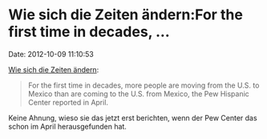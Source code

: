 Wie sich die Zeiten ändern:For the first time in decades, \...
==============================================================

Date: 2012-10-09 11:10:53

[Wie sich die Zeiten
ändern](http://www.mysanantonio.com/news/mexico/article/Mexico-now-seeing-wave-of-immigrants-3925786.php):

> For the first time in decades, more people are moving from the U.S. to
> Mexico than are coming to the U.S. from Mexico, the Pew Hispanic
> Center reported in April.

Keine Ahnung, wieso sie das jetzt erst berichten, wenn der Pew Center
das schon im April herausgefunden hat.
